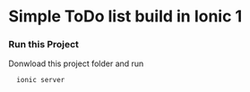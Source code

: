 # Simple ToDo list build in Ionic 1

### Run this Project

Donwload this project folder and run

```
  ionic server
```
